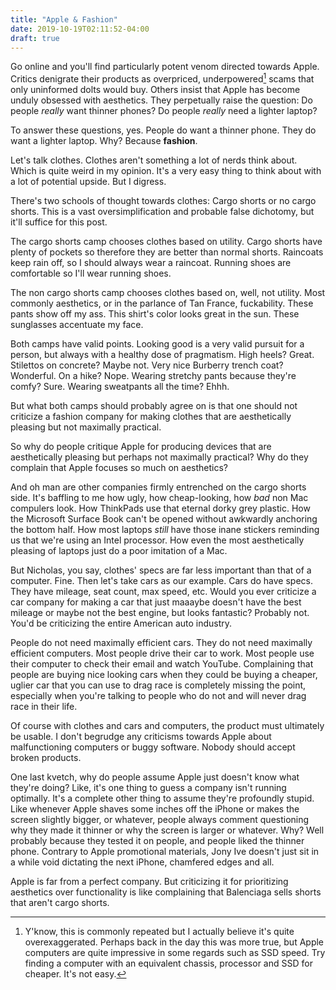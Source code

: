 ```yaml
---
title: "Apple & Fashion"
date: 2019-10-19T02:11:52-04:00
draft: true
---
```


Go online and you'll find particularly potent venom directed towards
Apple. Critics denigrate their products as overpriced,
underpowered[^1] scams that only uninformed dolts would buy. Others
insist that Apple has become unduly obsessed with aesthetics. They
perpetually raise the question: Do people *really* want thinner
phones? Do people *really* need a lighter laptop?

[^1]: Y'know, this is commonly repeated but I actually believe it's
    quite overexaggerated. Perhaps back in the day this was more true,
    but Apple computers are quite impressive in some regards such as
    SSD speed. Try finding a computer with an equivalent chassis,
    processor and SSD for cheaper. It's not easy.

To answer these questions, yes. People do want a thinner phone. They
do want a lighter laptop. Why? Because **fashion**.

Let's talk clothes. Clothes aren't something a lot of nerds think
about. Which is quite weird in my opinion. It's a very easy thing to
think about with a lot of potential upside. But I digress.

There's two schools of thought towards clothes: Cargo shorts or no
cargo shorts. This is a vast oversimplification and probable false
dichotomy, but it'll suffice for this post.

The cargo shorts camp chooses clothes based on utility. Cargo shorts
have plenty of pockets so therefore they are better than normal
shorts. Raincoats keep rain off, so I should always wear a
raincoat. Running shoes are comfortable so I'll wear running shoes.

The non cargo shorts camp chooses clothes based on, well, not
utility. Most commonly aesthetics, or in the parlance of Tan France,
fuckability. These pants show off my ass. This shirt's color looks
great in the sun. These sunglasses accentuate my face.

Both camps have valid points. Looking good is a very valid pursuit for
a person, but always with a healthy dose of pragmatism. High heels?
Great. Stilettos on concrete? Maybe not. Very nice Burberry trench
coat? Wonderful. On a hike? Nope. Wearing stretchy pants because
they're comfy? Sure. Wearing sweatpants all the time? Ehhh.

But what both camps should probably agree on is that one should not
criticize a fashion company for making clothes that are aesthetically
pleasing but not maximally practical.

So why do people critique Apple for producing devices that are
aesthetically pleasing but perhaps not maximally practical? Why do
they complain that Apple focuses so much on aesthetics?

And oh man are other companies firmly entrenched on the cargo shorts
side. It's baffling to me how ugly, how cheap-looking, how *bad* non
Mac compulers look. How ThinkPads use that eternal dorky grey
plastic. How the Microsoft Surface Book can't be opened without
awkwardly anchoring the bottom half. How most laptops *still* have
those inane stickers reminding us that we're using an Intel
processor. How even the most aesthetically pleasing of laptops just do
a poor imitation of a Mac.

But Nicholas, you say, clothes' specs are far less important than that
of a computer. Fine. Then let's take cars as our example.  Cars do
have specs. They have mileage, seat count, max speed, etc. Would you
ever criticize a car company for making a car that just maaaybe
doesn't have the best mileage or maybe not the best engine, but looks
fantastic? Probably not. You'd be criticizing the entire American auto
industry.

People do not need maximally efficient cars. They do not need
maximally efficient computers. Most people drive their car to
work. Most people use their computer to check their email and watch
YouTube. Complaining that people are buying nice looking cars when
they could be buying a cheaper, uglier car that you can use to drag
race is completely missing the point, especially when you're talking
to people who do not and will never drag race in their life.

Of course with clothes and cars and computers, the product must
ultimately be usable. I don't begrudge any criticisms towards Apple
about malfunctioning computers or buggy software. Nobody should accept
broken products.

One last kvetch, why do people assume Apple just doesn't know what
they're doing?  Like, it's one thing to guess a company isn't running
optimally. It's a complete other thing to assume they're profoundly
stupid. Like whenever Apple shaves some inches off the iPhone or makes
the screen slightly bigger, or whatever, people always comment
questioning why they made it thinner or why the screen is larger or
whatever. Why? Well probably because they tested it on people, and
people liked the thinner phone. Contrary to Apple promotional
materials, Jony Ive doesn't just sit in a while void dictating the
next iPhone, chamfered edges and all.

Apple is far from a perfect company. But criticizing it for
prioritizing aesthetics over functionality is like complaining that
Balenciaga sells shorts that aren't cargo shorts.
